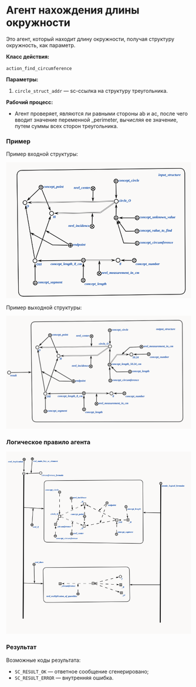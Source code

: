 # Агент нахождения длины окружности

Это агент, который находит длину окружности, получая структуру окружность, как параметр.

**Класс действия:**

`action_find_circumference`

**Параметры:**

1. `circle_struct_addr` — sc-ссылка на структуру треугольника.

**Рабочий процесс:**

* Агент проверяет, являются ли равными стороны ab и ac, после чего вводит значение переменной _perimeter, вычисляя ее значение, путем суммы всех сторон треугольника.
 
### Пример

Пример входной структуры:

<img src="imgs/input.png"></img>

Пример выходной структуры:

<img src="imgs/output.png"></img>

### Логическое правило агента
<img src="imgs/logic.png"></img>

### Результат

Возможные коды результата:
 
* `SC_RESULT_OK` — ответное сообщение сгенерировано;
* `SC_RESULT_ERROR` — внутренняя ошибка.
